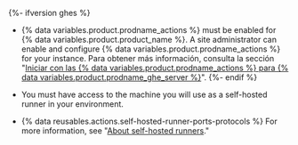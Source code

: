 {%- ifversion ghes %}
- {% data variables.product.prodname_actions %} must be enabled for {% data variables.product.product_name %}. A site administrator can enable and configure {% data variables.product.prodname_actions %} for your instance. Para obtener más información, consulta la sección "[Iniciar con las {% data variables.product.prodname_actions %} para {% data variables.product.prodname_ghe_server %}](/admin/github-actions/getting-started-with-github-actions-for-your-enterprise/getting-started-with-github-actions-for-github-enterprise-server)".
{%- endif %}

- You must have access to the machine you will use as a self-hosted runner in your environment.

- {% data reusables.actions.self-hosted-runner-ports-protocols %} For more information, see "[About self-hosted runners](/actions/hosting-your-own-runners/about-self-hosted-runners#communication-between-self-hosted-runners-and-github-ae)."
